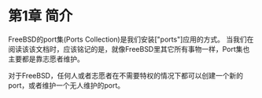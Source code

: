 # 第1章 简介

FreeBSD的port集(Ports Collection)是我们安装["ports"]应用的方式。 当我们在阅读该该文档时，应该铭记的是，就像FreeBSD里其它所有事物一样，Port集也主要都是靠志愿者维护。

对于FreeBSD，任何人或者志愿者在不需要特权的情况下都可以创建一个新的port，或者维护一个无人维护的port。

